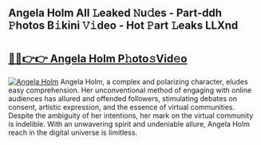 ## Angela Holm All 𝙻eaked 𝙽u𝚍es - Part-ddh 𝙿hotos B𝚒kini 𝚅𝚒deo - Hot 𝙿art 𝙻eaks LLXnd

# <h2><a href="http://ld2yl7.urlbe.top/?page=Angela+Holm">🔗🔗👉👉 Angela Holm P𝚑oto𝚜Vid𝚎o</a></h2>

[![Angela Holm](https://i.imgur.com/eBuTRDB.gif)](http://ld2yl7.urlbe.top/?page=Angela+Holm)
Angela Holm, a complex and polarizing character, eludes easy comprehension. Her unconventional method of engaging with online audiences has allured and offended followers, stimulating debates on consent, artistic expression, and the essence of virtual communities. Despite the ambiguity of her intentions, her mark on the virtual community is indelible. With an unwavering spirit and undeniable allure, Angela Holm reach in the digital universe is limitless.
